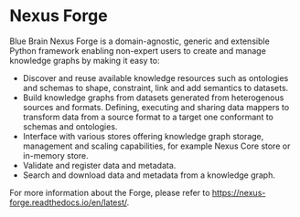 # Nexus Forge

Blue Brain Nexus Forge is a domain-agnostic, generic and extensible Python framework enabling non-expert users to create and manage knowledge graphs by making it easy to:

* Discover and reuse available knowledge resources such as ontologies and schemas to shape, constraint, link and add semantics to datasets.
* Build knowledge graphs from datasets generated from heterogenous sources and formats. Defining, executing and sharing data mappers to transform data from a source format to a target one conformant to schemas and ontologies.
* Interface with various stores offering knowledge graph storage, management and scaling capabilities, for example Nexus Core store or in-memory store.
* Validate and register data and metadata.
* Search and download data and metadata from a knowledge graph.

For more information about the Forge, please refer to <https://nexus-forge.readthedocs.io/en/latest/>.
